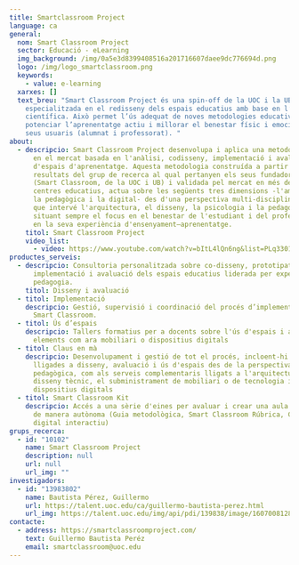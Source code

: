 ```yaml
---
title: Smartclassroom Project
language: ca
general:
  nom: Smart Classroom Project
  sector: Educació - eLearning
  img_background: /img/0a5e3d8399408516a201716607daee9dc776694d.png
  logo: /img/logo_smartclassroom.png
  keywords:
    - value: e-learning
  xarxes: []
  text_breu: "Smart Classroom Project és una spin-off de la UOC i la UB
    especialitzada en el redisseny dels espais educatius amb base en l’evidència
    científica. Això permet l’ús adequat de noves metodologies educatives,
    potenciar l’aprenentatge actiu i millorar el benestar físic i emocional dels
    seus usuaris (alumnat i professorat). "
about:
  - descripcio: Smart Classroom Project desenvolupa i aplica una metodologia única
      en el mercat basada en l'anàlisi, codisseny, implementació i avaluació
      d'espais d'aprenentatge. Aquesta metodologia construída a partir dels
      resultats del grup de recerca al qual pertanyen els seus fundadors
      (Smart Classroom, de la UOC i UB) i validada pel mercat en més de 30
      centres educatius, actua sobre les següents tres dimensions -l'ambiental,
      la pedagògica i la digital- des d'una perspectiva multi-disciplinar en la
      que intervé l'arquitectura, el disseny, la psicologia i la pedagogia,
      situant sempre el focus en el benestar de l'estudiant i del professorat, i
      en la seva experiència d'ensenyament–aprenentatge.
    titol: Smart Classroom Project
    video_list:
      - video: https://www.youtube.com/watch?v=bItL4lQn6ng&list=PLq3301Atrd_cjwzqgSI97NAm4NydENhdh
productes_serveis:
  - descripcio: Consultoria personalitzada sobre co-disseny, prototipat,
      implementació i avaluació dels espais educatius liderada per experts en
      pedagogia.
    titol: Disseny i avaluació
  - titol: Implementació
    descripcio: Gestió, supervisió i coordinació del procés d’implementació d’espais
      Smart Classroom.
  - titol: Ús d’espais
    descripcio: Tallers formatius per a docents sobre l'ús d'espais i altres
      elements com ara mobiliari o dispositius digitals
  - titol: Claus en mà
    descripcio: Desenvolupament i gestió de tot el procés, incloent-hi les tasques
      lligades a disseny, avaluació i ús d'espais des de la perspectiva
      pedagògica, com als serveis complementaris lligats a l'arquitectura i el
      disseny tècnic, el subministrament de mobiliari o de tecnologia i
      dispositius digitals
  - titol: Smart Classroom Kit
    descripcio: Accés a una sèrie d'eines per avaluar i crear una aula intel·ligent
      de manera autònoma (Guia metodològica, Smart Classroom Rúbrica, Catàleg
      digital interactiu)
grups_recerca:
  - id: "10102"
    name: Smart Classroom Project
    description: null
    url: null
    url_img: ""
investigadors:
  - id: "13983802"
    name: Bautista Pérez, Guillermo
    url: https://talent.uoc.edu/ca/guillermo-bautista-perez.html
    url_img: https://talent.uoc.edu/img/api/pdi/139838/image/1607008128415
contacte:
  - address: https://smartclassroomproject.com/
    text: Guillermo Bautista Peréz
    email: smartclassroom@uoc.edu
---
```

